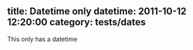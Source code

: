 title: Datetime only
datetime: 2011-10-12 12:20:00
category: tests/dates
---
This only has a datetime
